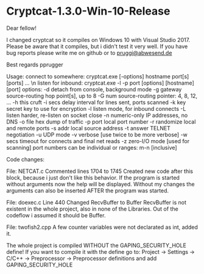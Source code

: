 # Cryptcat-1.3.0-Win-10-Release

Dear fellow!

I changed cryptcat so it compiles on Windows 10 with Visual Studio 2017.
Please be aware that it compiles, but i didn't test it very well.
If you have bug reports please write me on github or to pruggi@abwesend.de

Best regards pprugger


Usage:
connect to somewhere:   cryptcat.exe [-options] hostname port[s] [ports] ... \n
listen for inbound:     cryptcat.exe -l -p port [options] [hostname] [port]
options:
        -d              detach from console, background mode
        -g gateway      source-routing hop point[s], up to 8
        -G num          source-routing pointer: 4, 8, 12, ...
        -h              this cruft
        -i secs         delay interval for lines sent, ports scanned
        -k key          secret key to use for encryption
        -l              listen mode, for inbound connects
        -L              listen harder, re-listen on socket close
        -n              numeric-only IP addresses, no DNS
        -o file         hex dump of traffic
        -p port         local port number
        -r              randomize local and remote ports
        -s addr         local source address
        -t              answer TELNET negotiation
        -u              UDP mode
        -v              verbose [use twice to be more verbose]
        -w secs         timeout for connects and final net reads
        -z              zero-I/O mode [used for scanning]
port numbers can be individual or ranges: m-n [inclusive]


Code changes:

File: NETCAT.c
Commented lines 1704 to 1745
Created new code after this block, because i just don't like this behavior.
If the program is started without arguments now the help will be displayed.
Without my changes the arguments can also be inserted AFTER the program was started.

File: doexec.c
Line 440
Changed RecvBuffer to Buffer
RecvBuffer is not existent in the whole project, also in none of the Libraries.
Out of the codeflow i assumed it should be Buffer.

File: twofish2.cpp
A few counter variables were not declarated as int, added it. 


The whole project is compiled WITHOUT the GAPING_SECURITY_HOLE define!
If you want to compile it with the define go to:
Project -> Settings -> C/C++ -> Preprocessor -> Preprocessor definitions 
and add 
GAPING_SECURITY_HOLE


